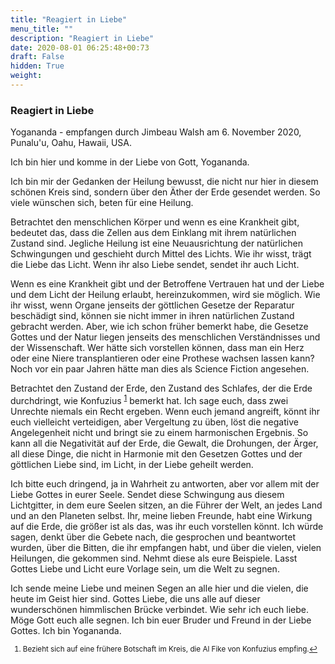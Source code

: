 ```yaml
---
title: "Reagiert in Liebe"
menu_title: ""
description: "Reagiert in Liebe"
date: 2020-08-01 06:25:48+00:73
draft: False
hidden: True
weight:
---
```

### Reagiert in Liebe

Yogananda - empfangen durch Jimbeau Walsh am 6. November 2020, Punalu'u, Oahu, Hawaii, USA.

Ich bin hier und komme in der Liebe von Gott, Yogananda.

Ich bin mir der Gedanken der Heilung bewusst, die nicht nur hier in diesem schönen Kreis sind, sondern über den Äther der Erde gesendet werden. So viele wünschen sich, beten für eine Heilung.

Betrachtet den menschlichen Körper und wenn es eine Krankheit gibt, bedeutet das, dass die Zellen aus dem Einklang mit ihrem natürlichen Zustand sind. Jegliche Heilung ist eine Neuausrichtung der natürlichen Schwingungen und geschieht durch Mittel des Lichts. Wie ihr wisst, trägt die Liebe das Licht. Wenn ihr also Liebe sendet, sendet ihr auch Licht.

Wenn es eine Krankheit gibt und der Betroffene Vertrauen hat und der Liebe und dem Licht der Heilung erlaubt, hereinzukommen, wird sie möglich. Wie ihr wisst, wenn Organe jenseits der göttlichen Gesetze der Reparatur beschädigt sind, können sie nicht immer in ihren natürlichen Zustand gebracht werden. Aber, wie ich schon früher bemerkt habe, die Gesetze Gottes und der Natur liegen jenseits des menschlichen Verständnisses und der Wissenschaft. Wer hätte sich vorstellen können, dass man ein Herz oder eine Niere transplantieren oder eine Prothese wachsen lassen kann? Noch vor ein paar Jahren hätte man dies als Science Fiction angesehen.

Betrachtet den Zustand der Erde, den Zustand des Schlafes, der die Erde durchdringt, wie Konfuzius <sup id="a1">[1](#f1)</sup> bemerkt hat. Ich sage euch, dass zwei Unrechte niemals ein Recht ergeben. Wenn euch jemand angreift, könnt ihr euch vielleicht verteidigen, aber Vergeltung zu üben, löst die negative Angelegenheit nicht und bringt sie zu einem harmonischen Ergebnis. So kann all die Negativität auf der Erde, die Gewalt, die Drohungen, der Ärger, all diese Dinge, die nicht in Harmonie mit den Gesetzen Gottes und der göttlichen Liebe sind, im Licht, in der Liebe geheilt werden.

Ich bitte euch dringend, ja in Wahrheit zu antworten, aber vor allem mit der Liebe Gottes in eurer Seele. Sendet diese Schwingung aus diesem Lichtgitter, in dem eure Seelen sitzen, an die Führer der Welt, an jedes Land und an den Planeten selbst. Ihr, meine lieben Freunde, habt eine Wirkung auf die Erde, die größer ist als das, was ihr euch vorstellen könnt. Ich würde sagen, denkt über die Gebete nach, die gesprochen und beantwortet wurden, über die Bitten, die ihr empfangen habt, und über die vielen, vielen Heilungen, die gekommen sind. Nehmt diese als eure Beispiele. Lasst Gottes Liebe und Licht eure Vorlage sein, um die Welt zu segnen.

Ich sende meine Liebe und meinen Segen an alle hier und die vielen, die heute im Geist hier sind. Gottes Liebe, die uns alle auf dieser wunderschönen himmlischen Brücke verbindet. Wie sehr ich euch liebe. Möge Gott euch alle segnen. Ich bin euer Bruder und Freund in der Liebe Gottes. Ich bin Yogananda.
<small>

1. <large id="f1"> Bezieht sich auf eine frühere Botschaft im Kreis, die Al Fike von Konfuzius empfing.[↩](#a1)
